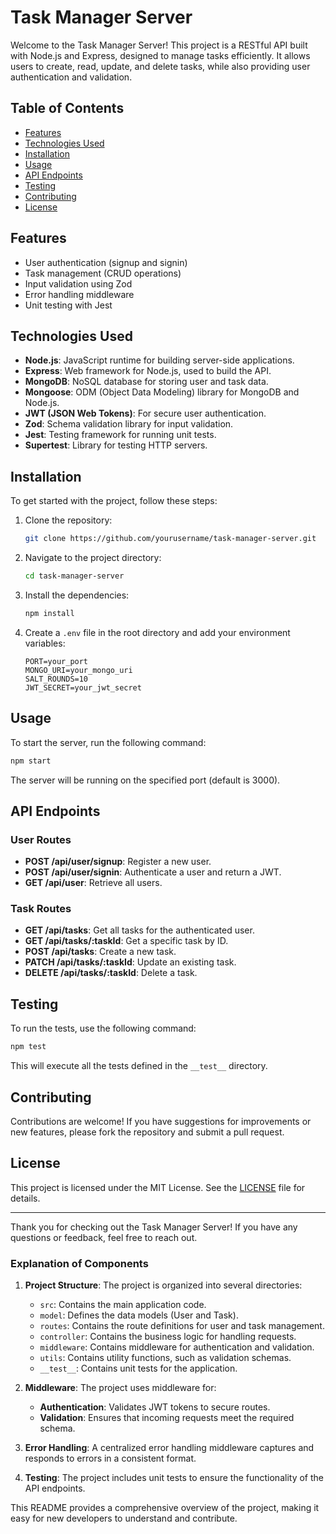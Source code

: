 
# Task Manager Server

Welcome to the Task Manager Server! This project is a RESTful API built with Node.js and Express, designed to manage tasks efficiently. It allows users to create, read, update, and delete tasks, while also providing user authentication and validation.

## Table of Contents

- [Features](#features)
- [Technologies Used](#technologies-used)
- [Installation](#installation)
- [Usage](#usage)
- [API Endpoints](#api-endpoints)
- [Testing](#testing)
- [Contributing](#contributing)
- [License](#license)

## Features

- User authentication (signup and signin)
- Task management (CRUD operations)
- Input validation using Zod
- Error handling middleware
- Unit testing with Jest

## Technologies Used

- **Node.js**: JavaScript runtime for building server-side applications.
- **Express**: Web framework for Node.js, used to build the API.
- **MongoDB**: NoSQL database for storing user and task data.
- **Mongoose**: ODM (Object Data Modeling) library for MongoDB and Node.js.
- **JWT (JSON Web Tokens)**: For secure user authentication.
- **Zod**: Schema validation library for input validation.
- **Jest**: Testing framework for running unit tests.
- **Supertest**: Library for testing HTTP servers.

## Installation

To get started with the project, follow these steps:

1. Clone the repository:
   ```bash
   git clone https://github.com/yourusername/task-manager-server.git
   ```

2. Navigate to the project directory:
   ```bash
   cd task-manager-server
   ```

3. Install the dependencies:
   ```bash
   npm install
   ```

4. Create a `.env` file in the root directory and add your environment variables:
   ```
   PORT=your_port
   MONGO_URI=your_mongo_uri
   SALT_ROUNDS=10
   JWT_SECRET=your_jwt_secret
   ```

## Usage

To start the server, run the following command:

```bash
npm start
```

The server will be running on the specified port (default is 3000).

## API Endpoints

### User Routes

- **POST /api/user/signup**: Register a new user.
- **POST /api/user/signin**: Authenticate a user and return a JWT.
- **GET /api/user**: Retrieve all users.

### Task Routes

- **GET /api/tasks**: Get all tasks for the authenticated user.
- **GET /api/tasks/:taskId**: Get a specific task by ID.
- **POST /api/tasks**: Create a new task.
- **PATCH /api/tasks/:taskId**: Update an existing task.
- **DELETE /api/tasks/:taskId**: Delete a task.

## Testing

To run the tests, use the following command:

```bash
npm test
```

This will execute all the tests defined in the `__test__` directory.

## Contributing

Contributions are welcome! If you have suggestions for improvements or new features, please fork the repository and submit a pull request.

## License

This project is licensed under the MIT License. See the [LICENSE](LICENSE) file for details.

---

Thank you for checking out the Task Manager Server! If you have any questions or feedback, feel free to reach out.

### Explanation of Components

1. **Project Structure**: The project is organized into several directories:
   - `src`: Contains the main application code.
   - `model`: Defines the data models (User and Task).
   - `routes`: Contains the route definitions for user and task management.
   - `controller`: Contains the business logic for handling requests.
   - `middleware`: Contains middleware for authentication and validation.
   - `utils`: Contains utility functions, such as validation schemas.
   - `__test__`: Contains unit tests for the application.

2. **Middleware**: The project uses middleware for:
   - **Authentication**: Validates JWT tokens to secure routes.
   - **Validation**: Ensures that incoming requests meet the required schema.

3. **Error Handling**: A centralized error handling middleware captures and responds to errors in a consistent format.

4. **Testing**: The project includes unit tests to ensure the functionality of the API endpoints.

This README provides a comprehensive overview of the project, making it easy for new developers to understand and contribute.

